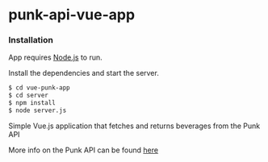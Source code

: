 # punk-api-vue-app

### Installation

App requires [Node.js](https://nodejs.org/) to run.

Install the dependencies and start the server.

```sh
$ cd vue-punk-app
$ cd server
$ npm install
$ node server.js
```

Simple Vue.js application that fetches and returns beverages from the Punk API

More info on the Punk API can be found [here](https://punkapi.com/)
